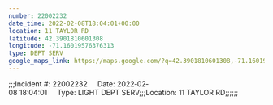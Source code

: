 ```yaml
---
number: 22002232
date_time: 2022-02-08T18:04:01+00:00
location: 11 TAYLOR RD
latitude: 42.3901810601308
longitude: -71.16019576376313
type: DEPT SERV
google_maps_link: https://maps.google.com/?q=42.3901810601308,-71.16019576376313
---
```


;;;Incident #: 22002232     Date: 2022‐02‐08 18:04:01     Type: LIGHT DEPT SERV;;;Location: 11 TAYLOR RD;;;;;;
